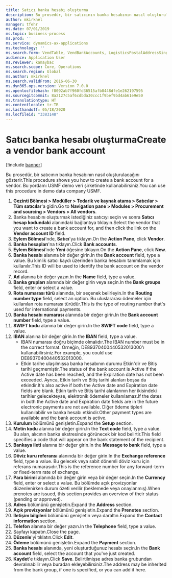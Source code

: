 ```yaml
---
title: Satıcı banka hesabı oluşturma
description: Bu prosedür, bir satıcının banka hesabının nasıl oluşturulacağını gösterir.
author: mkirknel
manager: tfehr
ms.date: 07/01/2019
ms.topic: business-process
ms.prod: ''
ms.service: dynamics-ax-applications
ms.technology: ''
ms.search.form: VendTable, VendBankAccounts, LogisticsPostalAddressSingle
audience: Application User
ms.reviewer: kamaybac
ms.search.scope: Core, Operations
ms.search.region: Global
ms.author: mkirknel
ms.search.validFrom: 2016-06-30
ms.dyn365.ops.version: Version 7.0.0
ms.openlocfilehash: f8092ab7f960fd36515afb8448dfe1e262197595
ms.sourcegitcommit: 8a2127c5af6cdbda30ccc1f9bef9bd4ab61e9e50
ms.translationtype: HT
ms.contentlocale: tr-TR
ms.lasthandoff: 05/18/2020
ms.locfileid: "3383148"
---
```

# <a name="create-a-vendor-bank-account"></a><span data-ttu-id="29063-103">Satıcı banka hesabı oluşturma</span><span class="sxs-lookup"><span data-stu-id="29063-103">Create a vendor bank account</span></span>

[!include [banner](../../includes/banner.md)]

<span data-ttu-id="29063-104">Bu prosedür, bir satıcının banka hesabının nasıl oluşturulacağını gösterir.</span><span class="sxs-lookup"><span data-stu-id="29063-104">This procedure shows you how to create a bank account for a vendor.</span></span> <span data-ttu-id="29063-105">Bu yordamı USMF demo veri şirketinde kullanabilirsiniz.</span><span class="sxs-lookup"><span data-stu-id="29063-105">You can use this procedure in demo data company USMF.</span></span>

1. <span data-ttu-id="29063-106">**Gezinti Bölmesi > Modüller > Tedarik ve kaynak atama > Satıcılar > Tüm satıcılar**'a gidin.</span><span class="sxs-lookup"><span data-stu-id="29063-106">Go to **Navigation pane > Modules > Procurement and sourcing > Vendors > All vendors**.</span></span>
2. <span data-ttu-id="29063-107">Banka hesabını oluşturmak istediğiniz satıcıyı seçin ve sonra **Satıcı hesap kodundaki** alanındaki bağlantıya tıklayın.</span><span class="sxs-lookup"><span data-stu-id="29063-107">Select the vendor that you want to create a bank account for, and then click the link on the **Vendor account ID** field.</span></span>
3. <span data-ttu-id="29063-108">**Eylem Bölmesi**'nde, **Satıcı**'ya tıklayın.</span><span class="sxs-lookup"><span data-stu-id="29063-108">On the **Action Pane**, click **Vendor**.</span></span>
4. <span data-ttu-id="29063-109">**Banka hesapları**'na tıklayın.</span><span class="sxs-lookup"><span data-stu-id="29063-109">Click **Bank accounts**.</span></span>
5. <span data-ttu-id="29063-110">**Eylem Bölmesi**'nde **Yeni** öğesine tıklayın.</span><span class="sxs-lookup"><span data-stu-id="29063-110">On the **Action Pane**, click **New**.</span></span>
6. <span data-ttu-id="29063-111">**Banka hesabı** alanına bir değer girin.</span><span class="sxs-lookup"><span data-stu-id="29063-111">In the **Bank account** field, type a value.</span></span> <span data-ttu-id="29063-112">Bu kimlik satıcı kaydı üzerinden banka hesabını tanımlamak için kullanılır.</span><span class="sxs-lookup"><span data-stu-id="29063-112">This ID will be used to identify the bank account on the vendor record.</span></span>  
7. <span data-ttu-id="29063-113">**Ad** alanına bir değer yazın.</span><span class="sxs-lookup"><span data-stu-id="29063-113">In the **Name** field, type a value.</span></span>
8. <span data-ttu-id="29063-114">**Banka grupları** alanında bir değer girin veya seçin.</span><span class="sxs-lookup"><span data-stu-id="29063-114">In the **Bank groups** field, enter or select a value.</span></span>
9. <span data-ttu-id="29063-115">**Rota numarası türü** alanında, bir seçenek belirleyin.</span><span class="sxs-lookup"><span data-stu-id="29063-115">In the **Routing number type** field, select an option.</span></span> <span data-ttu-id="29063-116">Bu uluslararası ödemeler için kullanılan rota numarası türüdür.</span><span class="sxs-lookup"><span data-stu-id="29063-116">This is the type of routing number that's used for international payments.</span></span>  
10. <span data-ttu-id="29063-117">**Banka hesabı numarası** alanında bir değer girin.</span><span class="sxs-lookup"><span data-stu-id="29063-117">In the **Bank account number** field, type a value.</span></span>
11. <span data-ttu-id="29063-118">**SWIFT kodu** alanına bir değer girin.</span><span class="sxs-lookup"><span data-stu-id="29063-118">In the **SWIFT code** field, type a value.</span></span>
12. <span data-ttu-id="29063-119">**IBAN** alanına bir değer girin.</span><span class="sxs-lookup"><span data-stu-id="29063-119">In the **IBAN** field, type a value.</span></span>
    - <span data-ttu-id="29063-120">IBAN numarası doğru biçimde olmalıdır.</span><span class="sxs-lookup"><span data-stu-id="29063-120">The IBAN number must be in the correct format.</span></span> <span data-ttu-id="29063-121">Örneğin, DE89370400440532013000'ı kullanabilirsiniz.</span><span class="sxs-lookup"><span data-stu-id="29063-121">For example, you could use DE89370400440532013000.</span></span>  
    - <span data-ttu-id="29063-122">Etkin tarihe ulaşılmışsa banka hesabının durumu Etkin'dir ve Bitiş tarihi geçmemiştir.</span><span class="sxs-lookup"><span data-stu-id="29063-122">The status of the bank account is Active if the Active date has been reached, and the Expiration date has not been exceeded.</span></span> <span data-ttu-id="29063-123">Ayrıca, Etkin tarih ve Bitiş tarihi alanları boşsa da etkindir.</span><span class="sxs-lookup"><span data-stu-id="29063-123">It's also active if both the Active date and Expiration date fields are blank.</span></span> <span data-ttu-id="29063-124">Etkin tarih ve Bitiş tarihi alanlarının her ikisindeki tarihler gelecekteyse, elektronik ödemeler kullanılamaz.</span><span class="sxs-lookup"><span data-stu-id="29063-124">If the dates in both the Active date and Expiration date fields are in the future electronic payments are not available.</span></span> <span data-ttu-id="29063-125">Diğer ödeme tipleri kullanılabilir ve banka hesabı etkindir.</span><span class="sxs-lookup"><span data-stu-id="29063-125">Other payment types are available and the bank account is active.</span></span>  
13. <span data-ttu-id="29063-126">**Kurulum** bölümünü genişletin.</span><span class="sxs-lookup"><span data-stu-id="29063-126">Expand the **Setup** section.</span></span>
14. <span data-ttu-id="29063-127">**Metin kodu** alanına bir değer girin.</span><span class="sxs-lookup"><span data-stu-id="29063-127">In the **Text code** field, type a value.</span></span> <span data-ttu-id="29063-128">Bu alan, alıcının banka ekstresinde görünecek bir kod belirtir.</span><span class="sxs-lookup"><span data-stu-id="29063-128">This field specifies a code that will appear on the bank statement of the recipient.</span></span>  
15. <span data-ttu-id="29063-129">**Bankaya ileti** alanına bir değer girin.</span><span class="sxs-lookup"><span data-stu-id="29063-129">In the **Message to bank** field, type a value.</span></span>
16. <span data-ttu-id="29063-130">**Döviz kuru referansı** alanında bir değer girin.</span><span class="sxs-lookup"><span data-stu-id="29063-130">In the **Exchange reference** field, type a value.</span></span> <span data-ttu-id="29063-131">Bu gelecek veya sabit dönemli döviz kuru için referans numarasıdır.</span><span class="sxs-lookup"><span data-stu-id="29063-131">This is the reference number for any forward-term or fixed-term rate of exchange.</span></span>
17. <span data-ttu-id="29063-132">**Para birimi** alanında bir değer girin veya bir değer seçin.</span><span class="sxs-lookup"><span data-stu-id="29063-132">In the **Currency** field, enter or select a value.</span></span> <span data-ttu-id="29063-133">Bu bölümde açık provizyonlar düzenlenirken durum özeti verilir (beklemede veya onaylanmış).</span><span class="sxs-lookup"><span data-stu-id="29063-133">When prenotes are issued, this section provides an overview of their status (pending or approved).</span></span>  
18. <span data-ttu-id="29063-134">**Adres** bölümünü genişletin.</span><span class="sxs-lookup"><span data-stu-id="29063-134">Expand the **Address** section.</span></span>
19. <span data-ttu-id="29063-135">**Açık provizyonlar** bölümünü genişletin.</span><span class="sxs-lookup"><span data-stu-id="29063-135">Expand the **Prenotes** section.</span></span>
20. <span data-ttu-id="29063-136">**İletişim bilgileri** bölümünü genişletin veya daraltın.</span><span class="sxs-lookup"><span data-stu-id="29063-136">Expand the **Contact information** section.</span></span>
21. <span data-ttu-id="29063-137">**Telefon** alanına bir değer yazın.</span><span class="sxs-lookup"><span data-stu-id="29063-137">In the **Telephone** field, type a value.</span></span>
22. <span data-ttu-id="29063-138">Sayfayı kapatın.</span><span class="sxs-lookup"><span data-stu-id="29063-138">Close the page.</span></span>
23. <span data-ttu-id="29063-139">**Düzenle**'yi tıklatın.</span><span class="sxs-lookup"><span data-stu-id="29063-139">Click **Edit**.</span></span>
24. <span data-ttu-id="29063-140">**Ödeme** bölümünü genişletin.</span><span class="sxs-lookup"><span data-stu-id="29063-140">Expand the **Payment** section.</span></span>
25. <span data-ttu-id="29063-141">**Banka hesabı** alanında, yeni oluşturduğunuz hesabı seçin.</span><span class="sxs-lookup"><span data-stu-id="29063-141">In the **Bank account** field, select the account that you've just created.</span></span>
26. <span data-ttu-id="29063-142">**Kaydet**'e tıklayın.</span><span class="sxs-lookup"><span data-stu-id="29063-142">Click **Save**.</span></span> <span data-ttu-id="29063-143">Belirtilmişse adres banka grubundan devralınabilir veya buradan ekleyebilirsiniz.</span><span class="sxs-lookup"><span data-stu-id="29063-143">The address may be inherited from the bank group, if one is specified, or you can add it here.</span></span>  

